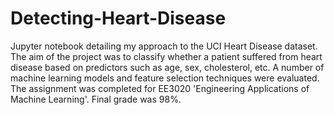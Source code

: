 # Detecting-Heart-Disease
Jupyter notebook detailing my approach to the UCI Heart Disease dataset. The aim of the project was to classify whether a patient suffered from heart disease based on predictors such as age, sex, cholesterol, etc. A number of machine learning models and feature selection techniques were evaluated. The assignment was completed for EE3020 'Engineering Applications of Machine Learning'. Final grade was 98%.
